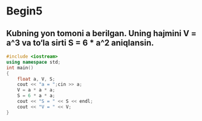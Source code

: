 # Begin5
## Kubning yon tomoni a berilgan. Uning hajmini V = a^3 va to‘la sirti S = 6 * a^2 aniqlansin.
```cpp
#include <iostream>
using namespace std;
int main()
{
	float a, V, S;
	cout << "a = ";cin >> a;
	V = a * a * a;
	S = 6 * a * a;
	cout << "S = " << S << endl;
	cout << "V = " << V;
}
```
